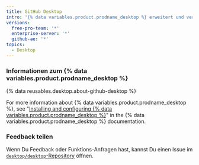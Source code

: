 ```yaml
---
title: GitHub Desktop
intro: '{% data variables.product.prodname_desktop %} erweitert und vereinfacht Deinen Git- und {% data variables.product.prodname_dotcom %}-Workflow über eine visuelle Schnittstelle.'
versions:
  free-pro-team: '*'
  enterprise-server: '*'
  github-ae: '*'
topics:
  - Desktop
---
```


### Informationen zum {% data variables.product.prodname_desktop %}

{% data reusables.desktop.about-github-desktop %}

For more information about {% data variables.product.prodname_desktop %}, see "[Installing and configuring {% data variables.product.prodname_desktop %}](/desktop/installing-and-configuring-github-desktop)" in the {% data variables.product.prodname_desktop %} documentation.

### Feedback teilen

Wenn Du Feedback oder Funktions-Anfragen hast, kannst Du einen Issue im [`desktop/desktop`-Repository](https://github.com/desktop/desktop) öffnen.

